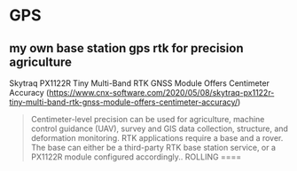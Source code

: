 GPS
====

my own base station gps rtk for precision agriculture
----
Skytraq PX1122R Tiny Multi-Band RTK GNSS Module Offers Centimeter Accuracy (https://www.cnx-software.com/2020/05/08/skytraq-px1122r-tiny-multi-band-rtk-gnss-module-offers-centimeter-accuracy/)

> Centimeter-level precision can be used for agriculture, machine
> control guidance (UAV), survey and GIS data collection, structure, and
> deformation monitoring. RTK applications require a base and a rover.
> The base can either be a third-party RTK base station service, or a
> PX1122R module configured accordingly..
ROLLING
====

